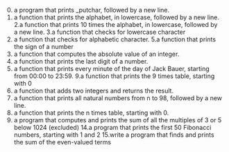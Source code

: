 0.  a program that prints _putchar, followed by a new line.
1.  a function that prints the alphabet, in lowercase, followed by a new line.
2.a function that prints 10 times the alphabet, in lowercase, followed by a new line.
3.a function that checks for lowercase character
4. a function that checks for alphabetic character.
5.a function that prints the sign of a number
6. a function that computes the absolute value of an integer.
7. a function that prints the last digit of a number.
8. a function that prints every minute of the day of Jack Bauer, starting from 00:00 to 23:59.
9.a function that prints the 9 times table, starting with 0
10. a function that adds two integers and returns the result.
11. a function that prints all natural numbers from n to 98, followed by a new line.
12.  a function that prints the n times table, starting with 0.
13.  a program that computes and prints the sum of all the multiples of 3 or 5 below 1024 (excluded)
14.a program that prints the first 50 Fibonacci numbers, starting with 1 and 2
15.write a program that finds and prints the sum of the even-valued terms
